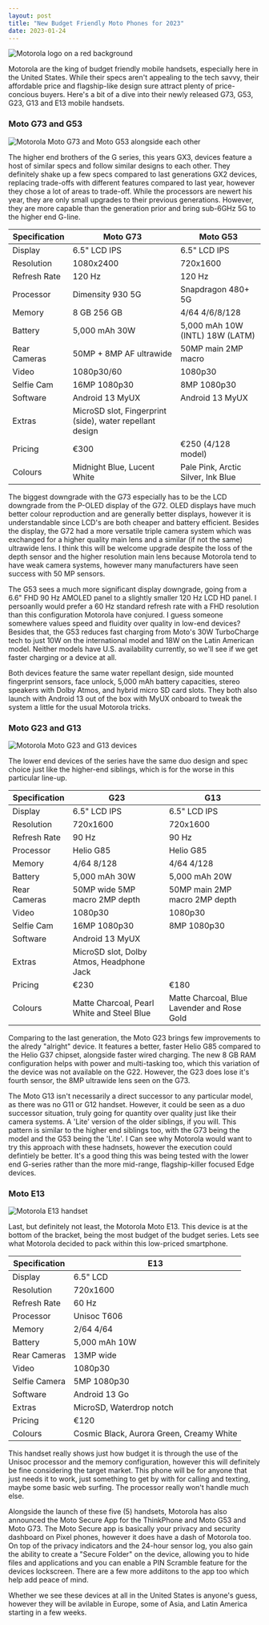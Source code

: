 ```yaml
---
layout: post
title: "New Budget Friendly Moto Phones for 2023"
date: 2023-01-24
---
```


![Motorola logo on a red background](/images/moto.jpg)

Motorola are the king of budget friendly mobile handsets, especially here in the United States. While their specs aren't appealing to the tech savvy, their affordable price and flagship-like design sure attract plenty of price-concious buyers. Here's a bit of a dive into their newly released G73, G53, G23, G13 and E13 mobile handsets.

### Moto G73 and G53

![Motorola Moto G73 and Moto G53 alongside each other](/images/moto-g53.jpg)

The higher end brothers of the G series, this years GX3, devices feature a host of similar specs and follow similar designs to each other. They definitely shake up a few specs compared to last generations GX2 devices, replacing trade-offs with different features compared to last year, however they chose a lot of areas to trade-off. While the processors are newert his year, they are only small upgrades to their previous generations. However, they are more capable than the generation prior and bring sub-6GHz 5G to the higher end G-line.

| Specification | Moto G73                    | Moto G53                           |
|---------------|-----------------------------|------------------------------------|
| Display       | 6.5" LCD IPS                | 6.5" LCD IPS                       |
| Resolution    | 1080x2400                   | 720x1600                           |
| Refresh Rate  | 120 Hz                      | 120 Hz                             |
| Processor     | Dimensity 930 5G            | Snapdragon 480+ 5G                 |
| Memory        | 8 GB  256 GB                | 4/64   4/6/8/128                   |
| Battery       | 5,000 mAh 30W               | 5,000 mAh 10W (INTL) 18W (LATM)    |
| Rear Cameras  | 50MP + 8MP AF ultrawide     | 50MP main 2MP macro                |
| Video         | 1080p30/60                  | 1080p30                            |
| Selfie Cam    | 16MP 1080p30                | 8MP 1080p30                        |
| Software      | Android 13 MyUX             | Android 13 MyUX                    |
| Extras        | MicroSD slot, Fingerprint (side), water repellant design        ||
| Pricing       | €300                        | €250 (4/128 model)                 |
| Colours       | Midnight Blue, Lucent White | Pale Pink, Arctic Silver, Ink Blue |

The biggest downgrade with the G73 especially has to be the LCD downgrade from the P-OLED display of the G72. OLED displays have much better colour reproduction and are generally better displays, however it is understandable since LCD's are both cheaper and battery efficient. Besides the display, the G72 had a more versatile triple camera system which was exchanged for a higher quality main lens and a similar (if not the same) ultrawide lens. I think this will be welcome upgrade despite the loss of the depth sensor and the higher resolution main lens because Motorola tend to have weak camera systems, however many manufacturers have seen success with 50 MP sensors.

The G53 sees a much more significant display downgrade, going from a 6.6" FHD 90 Hz AMOLED panel to a slightly smaller 120 Hz LCD HD panel. I persoanlly would prefer a 60 Hz standard refresh rate with a FHD resolution than this configuration Motorola have conjured. I guess someone somewhere values speed and fluidity over quality in low-end devices? Besides that, the G53 reduces fast charging from Moto's 30W TurboCharge tech to just 10W on the international model and 18W on the Latin American model. Neither models have U.S. availability currently, so we'll see if we get faster charging or a device at all.

Both devices feature the same water repellant design, side mounted fingerprint sensors, face unlock, 5,000 mAh battery capacities, stereo speakers with Dolby Atmos, and hybrid micro SD card slots. They both also launch with Android 13 out of the box with MyUX onboard to tweak the system a little for the usual Motorola tricks. 

### Moto G23 and G13

![Motorola Moto G23 and G13 devices](/images/moto-g23.jpg)

The lower end devices of the series have the same duo design and spec choice just like the higher-end siblings, which is for the worse in this particular line-up. 

| Specification | G23                                        | G13                                         |
|---------------|--------------------------------------------|---------------------------------------------|
| Display       | 6.5" LCD IPS                               | 6.5" LCD IPS                                |
| Resolution    | 720x1600                                   | 720x1600                                    |
| Refresh Rate  | 90 Hz                                      | 90 Hz                                       |
| Processor     | Helio G85                                  | Helio G85                                   |
| Memory        | 4/64  8/128                                | 4/64  4/128                                 |
| Battery       | 5,000 mAh 30W                              | 5,000 mAh 20W                               |
| Rear Cameras  | 50MP wide 5MP macro 2MP depth              | 50MP main 2MP macro 2MP depth               |
| Video         | 1080p30                                    | 1080p30                                     |
| Selfie Cam    | 16MP 1080p30                               | 8MP 1080p30                                 |
| Software      | Android 13 MyUX                                                                         ||
| Extras        | MicroSD slot, Dolby Atmos, Headphone Jack                                               ||
| Pricing       | €230                                       | €180                                        |
| Colours       | Matte Charcoal, Pearl White and Steel Blue | Matte Charcoal, Blue Lavender and Rose Gold |

Comparing to the last generation, the Moto G23 brings few improvements to the alredy "alright" device. It features a better, faster Helio G85 compared to the Helio G37 chipset, alongside faster wired charging. The new 8 GB RAM configuration helps with power and multi-tasking too, which this variation of the device was not available on the G22. However, the G23 does lose it's fourth sensor, the 8MP ultrawide lens seen on the G73. 

The Moto G13 isn't necessarily a direct successor to any particular model, as there was no G11 or G12 handset. However, it could be seen as a duo successor situation, truly going for quantity over quality just like their camera systems. A 'Lite' version of the older siblings, if you will. This pattern is similar to the higher end siblings too, with the G73 being the model and the G53 being the 'Lite'. I Can see why Motorola would want to try this approach with these hadnsets, however the execution could defintiely be better. It's a good thing this was being tested with the lower end G-series rather than the more mid-range, flagship-killer focused Edge devices.

### Moto E13

![Motorola E13 handset](/images/moto-e13.jpg)

Last, but definitely not least, the Motorola Moto E13. This device is at the bottom of the bracket, being the most budget of the budget series. Lets see what Motorola decided to pack within this low-priced smartphone. 

| Specification | E13                                      |
|---------------|------------------------------------------|
| Display       | 6.5" LCD                                 |
| Resolution    | 720x1600                                 |
| Refresh Rate  | 60 Hz                                    |
| Processor     | Unisoc T606                              |
| Memory        | 2/64  4/64                               |
| Battery       | 5,000 mAh 10W                            |
| Rear Cameras  | 13MP wide                                |
| Video         | 1080p30                                  |
| Selfie Camera | 5MP 1080p30                              |
| Software      | Android 13 Go                            |
| Extras        | MicroSD, Waterdrop notch                 |
| Pricing       | €120                                     |
| Colours       | Cosmic Black, Aurora Green, Creamy White |

This handset really shows just how budget it is through the use of the Unisoc processor and the memory configuration, however this will definitely be fine considering the target market. This phone will be for anyone that just needs it to work, just something to get by with for calling and texting, maybe some basic web surfing. The processor really won't handle much else.

Alongside the launch of these five (5) handsets, Motorola has also announced the Moto Secure App for the ThinkPhone and Moto G53 and Moto G73. The Moto Secure app is basically your privacy and security dashboard on Pixel phones, however it does have a dash of Motorola too. On top of the privacy indicators and the 24-hour sensor log, you also gain the ability to create a "Secure Folder" on the device, allowing you to hide files and applications and you can enable a PIN Scramble feature for the devices lockscreen. There are a few more addiitons to the app too which help add peace of mind.






Whether we see these devices at all in the United States is anyone's guess, however they will be avilable in Europe, some of Asia, and Latin America starting in a few weeks.
